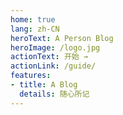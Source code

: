 ```yaml
---
home: true
lang: zh-CN
heroText: A Person Blog
heroImage: /logo.jpg
actionText: 开始 →
actionLink: /guide/
features:
- title: A Blog
  details: 随心所记
---
```

